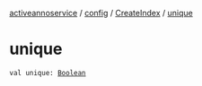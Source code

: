 [activeannoservice](../../index.md) / [config](../index.md) / [CreateIndex](index.md) / [unique](./unique.md)

# unique

`val unique: `[`Boolean`](https://kotlinlang.org/api/latest/jvm/stdlib/kotlin/-boolean/index.html)